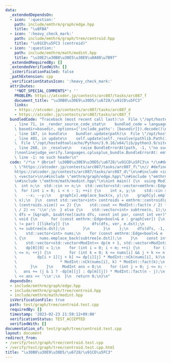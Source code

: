 ```yaml
---
data:
  _extendedDependsOn:
  - icon: ':question:'
    path: include/emthrm/graph/edge.hpp
    title: "\u8FBA"
  - icon: ':heavy_check_mark:'
    path: include/emthrm/graph/tree/centroid.hpp
    title: "\u91CD\u5FC3 (centroid)"
  - icon: ':question:'
    path: include/emthrm/math/modint.hpp
    title: "\u30E2\u30B8\u30E5\u30E9\u8A08\u7B97"
  _extendedRequiredBy: []
  _extendedVerifiedWith: []
  _isVerificationFailed: false
  _pathExtension: cpp
  _verificationStatusIcon: ':heavy_check_mark:'
  attributes:
    '*NOT_SPECIAL_COMMENTS*': ''
    PROBLEM: https://atcoder.jp/contests/arc087/tasks/arc087_f
    document_title: "\u30B0\u30E9\u30D5/\u6728/\u91CD\u5FC3"
    links:
    - https://atcoder.jp/contests/arc087/tasks/arc087_d
    - https://atcoder.jp/contests/arc087/tasks/arc087_f
  bundledCode: "Traceback (most recent call last):\n  File \"/opt/hostedtoolcache/Python/3.9.16/x64/lib/python3.9/site-packages/onlinejudge_verify/documentation/build.py\"\
    , line 71, in _render_source_code_stat\n    bundled_code = language.bundle(stat.path,\
    \ basedir=basedir, options={'include_paths': [basedir]}).decode()\n  File \"/opt/hostedtoolcache/Python/3.9.16/x64/lib/python3.9/site-packages/onlinejudge_verify/languages/cplusplus.py\"\
    , line 187, in bundle\n    bundler.update(path)\n  File \"/opt/hostedtoolcache/Python/3.9.16/x64/lib/python3.9/site-packages/onlinejudge_verify/languages/cplusplus_bundle.py\"\
    , line 401, in update\n    self.update(self._resolve(pathlib.Path(included), included_from=path))\n\
    \  File \"/opt/hostedtoolcache/Python/3.9.16/x64/lib/python3.9/site-packages/onlinejudge_verify/languages/cplusplus_bundle.py\"\
    , line 260, in _resolve\n    raise BundleErrorAt(path, -1, \"no such header\"\
    )\nonlinejudge_verify.languages.cplusplus_bundle.BundleErrorAt: emthrm/graph/edge.hpp:\
    \ line -1: no such header\n"
  code: "/*\n * @brief \u30B0\u30E9\u30D5/\u6728/\u91CD\u5FC3\n */\n#define PROBLEM\
    \ \"https://atcoder.jp/contests/arc087/tasks/arc087_f\"\n// #define PROBLEM \"\
    https://atcoder.jp/contests/arc087/tasks/arc087_d\"\n\n#include <iostream>\n#include\
    \ <vector>\n\n#include \"emthrm/graph/edge.hpp\"\n#include \"emthrm/graph/tree/centroid.hpp\"\
    \n#include \"emthrm/math/modint.hpp\"\n\nint main() {\n  using ModInt = emthrm::MInt<1000000007>;\n\
    \  int n;\n  std::cin >> n;\n  std::vector<std::vector<emthrm::Edge<bool>>> graph(n);\n\
    \  for (int i = 0; i < n - 1; ++i) {\n    int x, y;\n    std::cin >> x >> y;\n\
    \    --x; --y;\n    graph[x].emplace_back(x, y);\n    graph[y].emplace_back(y,\
    \ x);\n  }\n  const std::vector<int> centroids = emthrm::centroid(graph);\n  if\
    \ (centroids.size() == 2) {\n    std::cout << ModInt::fact(n / 2) * ModInt::fact(n\
    \ / 2) << '\\n';\n  } else {\n    std::vector<int> subtree(n, 1);\n    const auto\
    \ dfs = [&graph, &subtree](auto dfs, const int par, const int ver)\n        ->\
    \ void {\n      for (const emthrm::Edge<bool>& e : graph[ver]) {\n        if (e.dst\
    \ != par) [[likely]] {\n          dfs(dfs, ver, e.dst);\n          subtree[ver]\
    \ += subtree[e.dst];\n        }\n      }\n    };\n    dfs(dfs, -1, centroids.front());\n\
    \    std::vector<int> nums;\n    for (const emthrm::Edge<bool>& e : graph[centroids.front()])\
    \ {\n      nums.emplace_back(subtree[e.dst]);\n    }\n    const int m = nums.size();\n\
    \    std::vector<std::vector<ModInt>> dp(m + 1, std::vector<ModInt>(n + 1, 0));\n\
    \    dp[0][0] = 1;\n    for (int i = 0; i < m; ++i) {\n      for (int j = 0; j\
    \ <= n; ++j) {\n        for (int k = 0; k <= nums[i] && j + k <= n; ++k) {\n \
    \         dp[i + 1][j + k] += dp[i][j] * ModInt::nCk(nums[i], k)\n           \
    \                   * ModInt::nCk(nums[i], k) * ModInt::fact(k);\n        }\n\
    \      }\n    }\n    ModInt ans = 0;\n    for (int j = 0; j <= n; ++j) {\n   \
    \   ans += (j & 1 ? -dp[m][j] : dp[m][j]) * ModInt::fact(n - j);\n    }\n    std::cout\
    \ << ans << '\\n';\n  }\n  return 0;\n}\n"
  dependsOn:
  - include/emthrm/graph/edge.hpp
  - include/emthrm/graph/tree/centroid.hpp
  - include/emthrm/math/modint.hpp
  isVerificationFile: true
  path: test/graph/tree/centroid.test.cpp
  requiredBy: []
  timestamp: '2023-02-23 21:59:12+09:00'
  verificationStatus: TEST_ACCEPTED
  verifiedWith: []
documentation_of: test/graph/tree/centroid.test.cpp
layout: document
redirect_from:
- /verify/test/graph/tree/centroid.test.cpp
- /verify/test/graph/tree/centroid.test.cpp.html
title: "\u30B0\u30E9\u30D5/\u6728/\u91CD\u5FC3"
---
```

